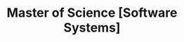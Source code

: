 ---
title: Master of Science [Software Systems]
organization: PSG College of Arts & science
organizationUrl: https://www.psgcas.ac.in
location: Coimbatore, Tamil Nadu, India
start: 2014-06-18
end: 2019-04-10
---
